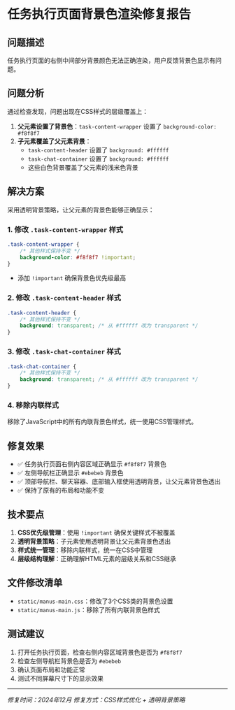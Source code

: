 # 任务执行页面背景色渲染修复报告

## 问题描述
任务执行页面的右侧中间部分背景颜色无法正确渲染，用户反馈背景色显示有问题。

## 问题分析
通过检查发现，问题出现在CSS样式的层级覆盖上：

1. **父元素设置了背景色**：`task-content-wrapper` 设置了 `background-color: #f8f8f7`
2. **子元素覆盖了父元素背景**：
   - `task-content-header` 设置了 `background: #ffffff`
   - `task-chat-container` 设置了 `background: #ffffff`
   - 这些白色背景覆盖了父元素的浅米色背景

## 解决方案
采用透明背景策略，让父元素的背景色能够正确显示：

### 1. 修改 `.task-content-wrapper` 样式
```css
.task-content-wrapper {
    /* 其他样式保持不变 */
    background-color: #f8f8f7 !important;
}
```
- 添加 `!important` 确保背景色优先级最高

### 2. 修改 `.task-content-header` 样式
```css
.task-content-header {
    /* 其他样式保持不变 */
    background: transparent; /* 从 #ffffff 改为 transparent */
}
```

### 3. 修改 `.task-chat-container` 样式
```css
.task-chat-container {
    /* 其他样式保持不变 */
    background: transparent; /* 从 #ffffff 改为 transparent */
}
```

### 4. 移除内联样式
移除了JavaScript中的所有内联背景色样式，统一使用CSS管理样式。

## 修复效果
- ✅ 任务执行页面右侧内容区域正确显示 `#f8f8f7` 背景色
- ✅ 左侧导航栏正确显示 `#ebebeb` 背景色
- ✅ 顶部导航栏、聊天容器、底部输入框使用透明背景，让父元素背景色透出
- ✅ 保持了原有的布局和功能不变

## 技术要点
1. **CSS优先级管理**：使用 `!important` 确保关键样式不被覆盖
2. **透明背景策略**：子元素使用透明背景让父元素背景色透出
3. **样式统一管理**：移除内联样式，统一在CSS中管理
4. **层级结构理解**：正确理解HTML元素的层级关系和CSS继承

## 文件修改清单
- `static/manus-main.css`：修改了3个CSS类的背景色设置
- `static/manus-main.js`：移除了所有内联背景色样式

## 测试建议
1. 打开任务执行页面，检查右侧内容区域背景色是否为 `#f8f8f7`
2. 检查左侧导航栏背景色是否为 `#ebebeb`
3. 确认页面布局和功能正常
4. 测试不同屏幕尺寸下的显示效果

---
*修复时间：2024年12月*
*修复方式：CSS样式优化 + 透明背景策略*
